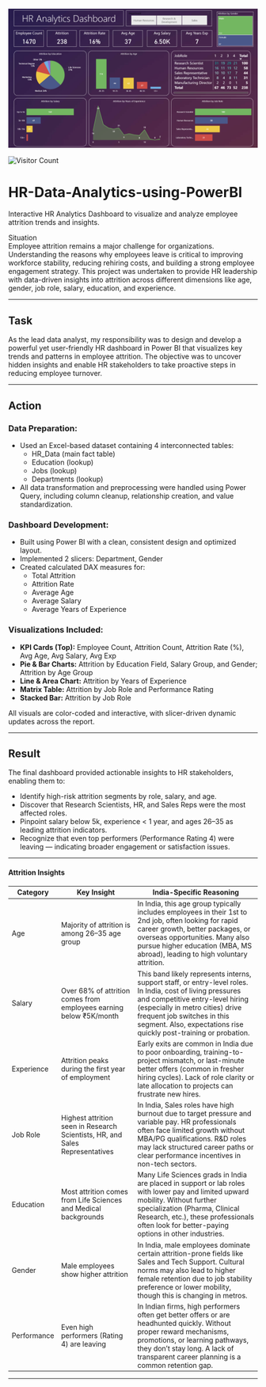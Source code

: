 
![Dashboard Screenshot](Dashboard.png)


![Visitor Count](https://visitor-badge.laobi.icu/badge?page_id=Nameeth-Jalem.HR-Data-Analytics-using-PowerBI&left_color=blue&right_color=green)


# HR-Data-Analytics-using-PowerBI
Interactive HR Analytics Dashboard to visualize and analyze employee attrition trends and insights.

Situation  
Employee attrition remains a major challenge for organizations. Understanding the reasons why employees leave is critical to improving workforce stability, reducing rehiring costs, and building a strong employee engagement strategy. This project was undertaken to provide HR leadership with data-driven insights into attrition across different dimensions like age, gender, job role, salary, education, and experience.

---

## Task  
As the lead data analyst, my responsibility was to design and develop a powerful yet user-friendly HR dashboard in Power BI that visualizes key trends and patterns in employee attrition. The objective was to uncover hidden insights and enable HR stakeholders to take proactive steps in reducing employee turnover.

---

##  Action  

### Data Preparation:  
- Used an Excel-based dataset containing 4 interconnected tables:  
  - HR_Data (main fact table)  
  - Education (lookup)  
  - Jobs (lookup)  
  - Departments (lookup)  
- All data transformation and preprocessing were handled using Power Query, including column cleanup, relationship creation, and value standardization.

### Dashboard Development:  
- Built using Power BI with a clean, consistent design and optimized layout.  
- Implemented 2 slicers: Department, Gender  
- Created calculated DAX measures for:  
  - Total Attrition  
  - Attrition Rate  
  - Average Age  
  - Average Salary  
  - Average Years of Experience

### Visualizations Included:  
- **KPI Cards (Top):** Employee Count, Attrition Count, Attrition Rate (%), Avg Age, Avg Salary, Avg Exp  
- **Pie & Bar Charts:** Attrition by Education Field, Salary Group, and Gender; Attrition by Age Group  
- **Line & Area Chart:** Attrition by Years of Experience  
- **Matrix Table:** Attrition by Job Role and Performance Rating  
- **Stacked Bar:** Attrition by Job Role  

All visuals are color-coded and interactive, with slicer-driven dynamic updates across the report.

---

## Result  
The final dashboard provided actionable insights to HR stakeholders, enabling them to:  
- Identify high-risk attrition segments by role, salary, and age.  
- Discover that Research Scientists, HR, and Sales Reps were the most affected roles.  
- Pinpoint salary below 5k, experience < 1 year, and ages 26–35 as leading attrition indicators.  
- Recognize that even top performers (Performance Rating 4) were leaving — indicating broader engagement or satisfaction issues.  

---

#### Attrition Insights

| Category    | Key Insight                                         | India-Specific Reasoning                                                                                                           |
|-------------|----------------------------------------------------|-----------------------------------------------------------------------------------------------------------------------------------|
| Age         | Majority of attrition is among 26–35 age group     | In India, this age group typically includes employees in their 1st to 2nd job, often looking for rapid career growth, better packages, or overseas opportunities. Many also pursue higher education (MBA, MS abroad), leading to high voluntary attrition. |
| Salary      | Over 68% of attrition comes from employees earning below ₹5K/month | This band likely represents interns, support staff, or entry-level roles. In India, cost of living pressures and competitive entry-level hiring (especially in metro cities) drive frequent job switches in this segment. Also, expectations rise quickly post-training or probation. |
| Experience  | Attrition peaks during the first year of employment | Early exits are common in India due to poor onboarding, training-to-project mismatch, or last-minute better offers (common in fresher hiring cycles). Lack of role clarity or late allocation to projects can frustrate new hires. |
| Job Role    | Highest attrition seen in Research Scientists, HR, and Sales Representatives | In India, Sales roles have high burnout due to target pressure and variable pay. HR professionals often face limited growth without MBA/PG qualifications. R&D roles may lack structured career paths or clear performance incentives in non-tech sectors. |
| Education   | Most attrition comes from Life Sciences and Medical backgrounds | Many Life Sciences grads in India are placed in support or lab roles with lower pay and limited upward mobility. Without further specialization (Pharma, Clinical Research, etc.), these professionals often look for better-paying options in other industries. |
| Gender      | Male employees show higher attrition                | In India, male employees dominate certain attrition-prone fields like Sales and Tech Support. Cultural norms may also lead to higher female retention due to job stability preference or lower mobility, though this is changing in metros. |
| Performance | Even high performers (Rating 4) are leaving         | In Indian firms, high performers often get better offers or are headhunted quickly. Without proper reward mechanisms, promotions, or learning pathways, they don’t stay long. A lack of transparent career planning is a common retention gap. |


---
